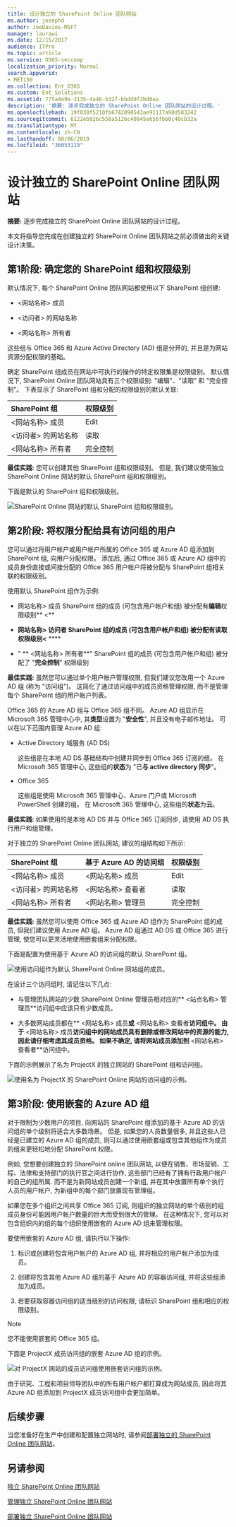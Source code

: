 ```yaml
---
title: 设计独立的 SharePoint Online 团队网站
ms.author: josephd
author: JoeDavies-MSFT
manager: laurawi
ms.date: 12/15/2017
audience: ITPro
ms.topic: article
ms.service: O365-seccomp
localization_priority: Normal
search.appverid:
- MET150
ms.collection: Ent_O365
ms.custom: Ent_Solutions
ms.assetid: 775a4e9e-3135-4a48-b32f-bbdd9f2bd0aa
description: '摘要: 逐步完成独立的 SharePoint Online 团队网站的设计过程。'
ms.openlocfilehash: 19f030f5210fb6742098543ae91117a90d583242
ms.sourcegitcommit: 6122eb026c558a5126c40845e656fbb0c40cb32a
ms.translationtype: MT
ms.contentlocale: zh-CN
ms.lasthandoff: 08/06/2019
ms.locfileid: "36053119"
---
```

# <a name="design-an-isolated-sharepoint-online-team-site"></a>设计独立的 SharePoint Online 团队网站

 **摘要:** 逐步完成独立的 SharePoint Online 团队网站的设计过程。
  
本文将指导您完成在创建独立的 SharePoint Online 团队网站之前必须做出的关键设计决策。
  
## <a name="phase-1-determine-your-sharepoint-groups-and-permission-levels"></a>第1阶段: 确定您的 SharePoint 组和权限级别

默认情况下, 每个 SharePoint Online 团队网站都使用以下 SharePoint 组创建:
  
- \<网站名称> 成员
    
- \<访问者> 的网站名称
    
- \<网站名称> 所有者
    
这些组与 Office 365 和 Azure Active Directory (AD) 组是分开的, 并且是为网站资源分配权限的基础。
  
确定 SharePoint 组成员在网站中可执行的操作的特定权限集是权限级别。 默认情况下, SharePoint Online 团队网站具有三个权限级别: "编辑"、"读取" 和 "完全控制"。 下表显示了 SharePoint 组和分配的权限级别的默认关联:
  
|**SharePoint 组**|**权限级别**|
|:-----|:-----|
|\<网站名称> 成员  <br/> |Edit  <br/> |
|\<访问者> 的网站名称  <br/> |读取  <br/> |
|\<网站名称> 所有者  <br/> |完全控制  <br/> |
   
 **最佳实践:** 您可以创建其他 SharePoint 组和权限级别。 但是, 我们建议使用独立 SharePoint Online 网站的默认 SharePoint 组和权限级别。
  
下面是默认的 SharePoint 组和权限级别。
  
![SharePoint Online 网站的默认 SharePoint 组和权限级别。](media/3f892ab4-6479-42f0-a505-1ba0ef94b9c6.png)
  
## <a name="phase-2-assign-permissions-to-users-with-access-groups"></a>第2阶段: 将权限分配给具有访问组的用户

您可以通过将用户帐户或用户帐户所属的 Office 365 或 Azure AD 组添加到 SharePoint 组, 向用户分配权限。 添加后, 通过 Office 365 或 Azure AD 组中的成员身份直接或间接分配的 Office 365 用户帐户将被分配与 SharePoint 组相关联的权限级别。
  
使用默认 SharePoint 组作为示例:
  
- 网站名称> 成员 SharePoint 组的成员 (可包含用户帐户和组) 被分配有**编辑**权限级别** \<**
    
- **网站名称> 访问者 SharePoint 组的成员 (可包含用户帐户和组) 被分配有读取权限级别\<** ****
    
- " ** \<网站名称> 所有者**" SharePoint 组的成员 (可包含用户帐户和组) 被分配了 "**完全控制**" 权限级别
    
 **最佳实践:** 虽然您可以通过单个用户帐户管理权限, 但我们建议您改用一个 Azure AD 组 (称为 "访问组")。 这简化了通过访问组中的成员资格管理权限, 而不是管理每个 SharePoint 组的用户帐户列表。
  
Office 365 的 Azure AD 组与 Office 365 组不同。 Azure AD 组显示在 Microsoft 365 管理中心中, 其**类型**设置为 "**安全性**", 并且没有电子邮件地址。 可以在以下范围内管理 Azure AD 组:
  
- Active Directory 域服务 (AD DS)
    
    这些组是在本地 AD DS 基础结构中创建并同步到 Office 365 订阅的组。 在 Microsoft 365 管理中心, 这些组的**状态**为 "已**与 active directory 同步**"。
    
- Office 365
    
    这些组是使用 Microsoft 365 管理中心、Azure 门户或 Microsoft PowerShell 创建的组。 在 Microsoft 365 管理中心, 这些组的**状态**为**云**。
    
 **最佳实践:** 如果使用的是本地 AD DS 并与 Office 365 订阅同步, 请使用 AD DS 执行用户和组管理。
  
对于独立的 SharePoint Online 团队网站, 建议的组结构如下所示:
  
|**SharePoint 组**|**基于 Azure AD 的访问组**|**权限级别**|
|:-----|:-----|:-----|
|\<网站名称> 成员  <br/> |\<网站名称> 成员  <br/> |Edit  <br/> |
|\<访问者> 的网站名称  <br/> |\<网站名称> 查看者  <br/> |读取  <br/> |
|\<网站名称> 所有者  <br/> |\<网站名称> 管理员  <br/> |完全控制  <br/> |
   
 **最佳实践:** 虽然您可以使用 Office 365 或 Azure AD 组作为 SharePoint 组的成员, 但我们建议使用 Azure AD 组。 Azure AD 组通过 AD DS 或 Office 365 进行管理, 使您可以更灵活地使用嵌套组来分配权限。
  
下面是配置为使用基于 Azure AD 的访问组的默认 SharePoint 组。
  
![使用访问组作为默认 SharePoint Online 网站组的成员。](media/50a76328-ae69-483e-9029-ac4e7357b5ef.png)
  
在设计三个访问组时, 请记住以下几点:
  
- 与管理团队网站的少数 SharePoint Online 管理员相对应的** \<站点名称> 管理员**访问组中应该只有少数成员。
    
- 大多数网站成员都在** \<网站名称> 成员**或** \<网站名称> 查看者**访问组中。 由于** \<网站名称> 成员**访问组中的网站成员具有删除或修改网站中的资源的能力, 因此请仔细考虑其成员资格。 如果不确定, 请将网站成员添加到** \<网站名称> 查看者**访问组中。
    
下面的示例展示了名为 ProjectX 的独立网站的 SharePoint 组和访问组。
  
![使用名为 ProjectX 的 SharePoint Online 网站的访问组的示例。](media/13afe542-9ffd-4671-9f48-210a0e2a502a.png)
  
## <a name="phase-3-use-nested-azure-ad-groups"></a>第3阶段: 使用嵌套的 Azure AD 组

对于限制为少数用户的项目, 向网站的 SharePoint 组添加的基于 Azure AD 的访问组的单个级别将适合大多数场景。 但是, 如果您的人员数量很多, 并且这些人已经是已建立的 Azure AD 组的成员, 则可以通过使用嵌套组或包含其他组作为成员的组来更轻松地分配 SharePoint 权限。
  
例如, 您想要创建独立的 SharePoint online 团队网站, 以便在销售、市场营销、工程、法律和支持部门的执行官之间进行协作, 这些部门已经有了拥有行政用户帐户的自己的组所属. 而不是为新网站成员创建一个新组, 并在其中放置所有单个执行人员的用户帐户, 为新组中的每个部门放置现有管理组。
  
 如果您在多个组织之间共享 Office 365 订阅, 则组织的独立网站的单个级别的组成员身份可能因用户帐户数量的巨大而受到很大的管理。 在这种情况下, 您可以对包含组织内的组的每个组织使用嵌套的 Azure AD 组来管理权限。
  
要使用嵌套的 Azure AD 组, 请执行以下操作:
  
1. 标识或创建将包含用户帐户的 Azure AD 组, 并将相应的用户帐户添加为成员。
    
2. 创建将包含其他 Azure AD 组的基于 Azure AD 的容器访问组, 并将这些组添加为成员。
    
3.  若要获取容器访问组的适当级别的访问权限, 请标识 SharePoint 组和相应的权限级别。
    
> [!NOTE]
> 您不能使用嵌套的 Office 365 组。 
  
下面是 ProjectX 成员访问组的嵌套 Azure AD 组的示例。
  
![对 ProjectX 网站的成员访问组使用嵌套访问组的示例。](media/2abca710-bf9e-4ce8-9bcd-a8e128264fb1.png)
  
由于研究、工程和项目领导团队中的所有用户帐户都打算成为网站成员, 因此将其 Azure AD 组添加到 ProjectX 成员访问组中会更加简单。
  
## <a name="next-step"></a>后续步骤

当您准备好在生产中创建和配置独立网站时, 请参阅[部署独立的 SharePoint Online 团队网站](deploy-an-isolated-sharepoint-online-team-site.md)。
  
## <a name="see-also"></a>另请参阅

[独立 SharePoint Online 团队网站](isolated-sharepoint-online-team-sites.md)
  
[管理独立 SharePoint Online 团队网站](manage-an-isolated-sharepoint-online-team-site.md)

[部署独立 SharePoint Online 团队网站](deploy-an-isolated-sharepoint-online-team-site.md)



